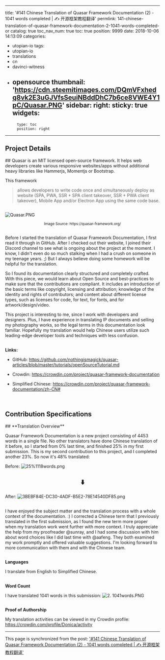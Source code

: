 
---
title: '#141 Chinese Translation of Quasar Framework Documentation (2) - 1041 words completed | ✍ 开源框架教程翻译'
permlink: 141-chinese-translation-of-quasar-framework-documentation-2-1041-words-completed-or
catalog: true
toc_nav_num: true
toc: true
position: 9999
date: 2018-10-06 14:13:09
categories:
- utopian-io
tags:
- utopian-io
- translations
- cn
- davinci-witness
- opensource
thumbnail: 'https://cdn.steemitimages.com/DQmVFxhedq8vk2E3uGJVfsSeuiNBddDhC7b6ce8VWE4Y1pC/Quasar.PNG'
sidebar:
    right:
        sticky: true
widgets:
    -
        type: toc
        position: right
---


<h2>Project Details</h2>
## 
Quasar is an MIT licensed open-source framework. It helps web developers create various responsive websites/apps without additional heavy libraries like Hammerjs, Momentjs or Bootstrap. 

This framework 
>allows developers to write code once and simultaneously deploy as website (SPA, PWA, SSR + SPA client takeover, SSR + PWA client takeover), Mobile App and/or Electron App using the same code base. 

## 
![Quasar.PNG](https://cdn.steemitimages.com/DQmVFxhedq8vk2E3uGJVfsSeuiNBddDhC7b6ce8VWE4Y1pC/Quasar.PNG)
<center><sup>Image Source: https://quasar-framework.org/</sup></center>

## 
Before I started the translation of Quasar Framework Documentation, I first read it through in GitHub. After I checked out their website, I joined their Discord channel to see what is ongoing about the project at the moment. I know, I didn't even do so much stalking when I had a crush on someone in my teenage years. ;) But I always believe doing some homework will be helpful for the translation. 

So I found its documentation clearly structured and completely crafted. With this piece, we would learn about Open Source and best-practices to make sure that the contributions are compliant. It includes an introduction of the basic terms like copyright, licensing and attribution; knowledge of the identity and rights of contributors; and content about different license types, such as licenses for code, for text, for fonts, and for artwork/design/video. 

This project is interesting to me, since I work with developers and designers. Plus, I have experience in translating IP documents and selling my photography works, so the legal terms in this documentation look familiar. Hopefully my translation would help Chinese users utilize such leading-edge developer tools and techniques with less confusion.

##  
**Links:**

- GitHub: https://github.com/nothingismagick/quasar-articles/blob/master/tutorials/openSourceTutorial.md

- Crowdin: https://crowdin.com/project/quasar-framework-documentation

- Simplified Chinese: https://crowdin.com/project/quasar-framework-documentation/zh-CN#


<br />

<h2>Contribution Specifications
</h2>
## 
**Translation Overview**

Quasar Framework Documentation is a new project consisting of 4453 words in a single file. No other translators have done Chinese translation of it before,  so I started from 0% last time, and finished 25% in my first submission. This is my second contribution to this project, and I completed another 23%. So now it's 48% translated:

Before:
![25%1118words.png](https://cdn.steemitimages.com/DQmcQ1pC6CKEkeKPLi7HY1JoDUorBYd1mQdgvhosrCY82ba/25%1118words.png)


<center><h2>⬇️</h2></center>


After:
![3BEBF84E-DC30-4ADF-B5E2-78E14540DF85.png](https://cdn.steemitimages.com/DQmXSs78uGh9WjLsMF9xfQK88w1gHPC6Lr7ioJe4uRNdZTT/3BEBF84E-DC30-4ADF-B5E2-78E14540DF85.png)

## 
I have enjoyed the subject matter and the translation process with a whole context of the documentation. :) I corrected a Chinese term that I previously translated in the first submission, as I found the new term more proper when my translation work went further with more context. I truly appreciate the help from my proofreader @sunray, and I had some discussion with him about word choices like I did last time with @aafeng. They both examined my work promptly and offered valuable suggestions. I'm looking forward to more communication with them and with the Chinese team. 

## 
**Languages**

I translate from English to Simplified Chinese.

## 
**Word Count**

I have translated 1041 words in this submission:
![2. 1041words.PNG](https://cdn.steemitimages.com/DQmcP5kyA5m8EAT9CzE7gXiZkbhsub8Drj4TrrPHdWPKwwz/2.%201041words.PNG)




## 
**Proof of Authorship**

My translation activities can be viewed in my Crowdin profile: https://crowdin.com/profile/Donica/activity

- - -

This page is synchronized from the post: ['#141 Chinese Translation of Quasar Framework Documentation (2) - 1041 words completed | ✍ 开源框架教程翻译'](https://steemit.com/@itchyfeetdonica/141-chinese-translation-of-quasar-framework-documentation-2-1041-words-completed-or)
